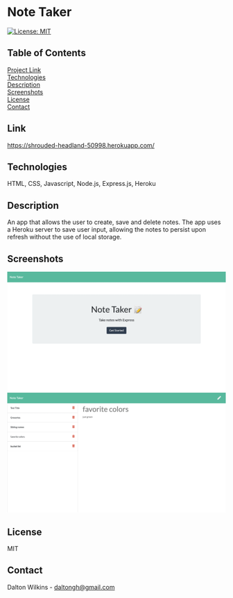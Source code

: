 # Note Taker

[![License: MIT](https://img.shields.io/badge/License-MIT-blue.svg)](https://opensource.org/licenses/MIT)

## Table of Contents
[Project Link](#Link)  
[Technologies](#Technologies)  
[Description](#Description)  
[Screenshots](#Screenshots)  
[License](#License)  
[Contact](#Contact)

## Link
https://shrouded-headland-50998.herokuapp.com/

## Technologies
HTML, CSS, Javascript, Node.js, Express.js, Heroku

## Description
An app that allows the user to create, save and delete notes. The app uses a Heroku server to save user input, allowing the notes to persist upon refresh without the use of local storage.

## Screenshots
![Screenshot 1](Assets/screenshot1.png)  
![Screenshot 2](Assets/screenshot2.png)

## License
MIT

## Contact
Dalton Wilkins - daltongh@gmail.com
